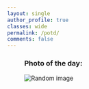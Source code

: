 ```yaml
---
layout: single
author_profile: true
classes: wide
permalink: /potd/
comments: false
---
```

<figure>
  <h3 id="photoTitle">Photo of the day:</h3>
  <img id="randomImage" class="rotating-image" alt="Random image">
</figure>

<script>
  const apiKey = "247f64bef58f06087094850c9639cb44"; // Your Flickr API key
  const userId = "53911191@N03"; // Replace with the correct user ID

  const localImages = [
    {% for file in site.static_files %}
      {% if file.path contains 'assets/images/' and file.extname == '.jpg' or file.extname == '.jpeg' %}
        "{{ file.path }}",
      {% endif %}
    {% endfor %}
  ];

  function getRandomInt(max) {
    return Math.floor(Math.random() * max);
  }

  async function fetchFlickrPhotos() {
    const url = `https://www.flickr.com/services/rest/?method=flickr.people.getPublicPhotos&api_key=${apiKey}&user_id=${userId}&format=json&nojsoncallback=1`;

    try {
      const response = await fetch(url);
      const data = await response.json();
      if (data.stat === 'ok') {
        displayRandomFlickrPhoto(data.photos.photo);
      } else {
        console.error('Error fetching photos from Flickr:', data.message);
      }
    } catch (error) {
      console.error('Failed to fetch from Flickr API:', error);
    }
  }

  function displayRandomFlickrPhoto(photos) {
    if (photos.length === 0) {
      console.error('No photos available from the Flickr account.');
      return;
    }

    const randomIndex = getRandomInt(photos.length);
    const photo = photos[randomIndex];
    const photoUrl = `https://live.staticflickr.com/${photo.server}/${photo.id}_${photo.secret}_b.jpg`;

    document.getElementById('randomImage').src = photoUrl;
    document.getElementById('photoTitle').innerText = "Photo of the day:";
  }

  function displayRandomLocalImage() {
    const randomIndex = getRandomInt(localImages.length);
    const randomLocalImage = localImages[randomIndex];
    
    document.getElementById('randomImage').src = randomLocalImage;
    document.getElementById('photoTitle').innerText = "Photo of the day:";
  }

  function displayRandomImage() {
    if (Math.random() > 0.5) {
      fetchFlickrPhotos();
    } else {
      displayRandomLocalImage();
    }
  }

  window.onload = displayRandomImage;
</script>
